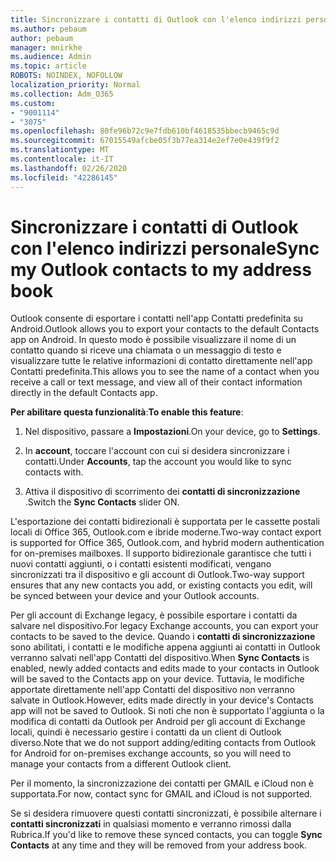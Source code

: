 ```yaml
---
title: Sincronizzare i contatti di Outlook con l'elenco indirizzi personale
ms.author: pebaum
author: pebaum
manager: mnirkhe
ms.audience: Admin
ms.topic: article
ROBOTS: NOINDEX, NOFOLLOW
localization_priority: Normal
ms.collection: Adm_O365
ms.custom:
- "9001114"
- "3075"
ms.openlocfilehash: 80fe96b72c9e7fdb610bf4618535bbecb9465c9d
ms.sourcegitcommit: 67015549afcbe05f3b77ea314e2ef7e0e439f9f2
ms.translationtype: MT
ms.contentlocale: it-IT
ms.lasthandoff: 02/26/2020
ms.locfileid: "42286145"
---
```

# <a name="sync-my-outlook-contacts-to-my-address-book"></a><span data-ttu-id="73d72-102">Sincronizzare i contatti di Outlook con l'elenco indirizzi personale</span><span class="sxs-lookup"><span data-stu-id="73d72-102">Sync my Outlook contacts to my address book</span></span>

<span data-ttu-id="73d72-103">Outlook consente di esportare i contatti nell'app Contatti predefinita su Android.</span><span class="sxs-lookup"><span data-stu-id="73d72-103">Outlook allows you to export your contacts to the default Contacts app on Android.</span></span> <span data-ttu-id="73d72-104">In questo modo è possibile visualizzare il nome di un contatto quando si riceve una chiamata o un messaggio di testo e visualizzare tutte le relative informazioni di contatto direttamente nell'app Contatti predefinita.</span><span class="sxs-lookup"><span data-stu-id="73d72-104">This allows you to see the name of a contact when you receive a call or text message, and view all of their contact information directly in the default Contacts app.</span></span>
 
<span data-ttu-id="73d72-105">**Per abilitare questa funzionalità**:</span><span class="sxs-lookup"><span data-stu-id="73d72-105">**To enable this feature**:</span></span>
 
1. <span data-ttu-id="73d72-106">Nel dispositivo, passare a **Impostazioni**.</span><span class="sxs-lookup"><span data-stu-id="73d72-106">On your device, go to **Settings**.</span></span>

2. <span data-ttu-id="73d72-107">In **account**, toccare l'account con cui si desidera sincronizzare i contatti.</span><span class="sxs-lookup"><span data-stu-id="73d72-107">Under **Accounts**, tap the account you would like to sync contacts with.</span></span>

3. <span data-ttu-id="73d72-108">Attiva il dispositivo di scorrimento dei **contatti di sincronizzazione** .</span><span class="sxs-lookup"><span data-stu-id="73d72-108">Switch the **Sync Contacts** slider ON.</span></span>
 
<span data-ttu-id="73d72-109">L'esportazione dei contatti bidirezionali è supportata per le cassette postali locali di Office 365, Outlook.com e ibride moderne.</span><span class="sxs-lookup"><span data-stu-id="73d72-109">Two-way contact export is supported for Office 365, Outlook.com, and hybrid modern authentication for on-premises mailboxes.</span></span> <span data-ttu-id="73d72-110">Il supporto bidirezionale garantisce che tutti i nuovi contatti aggiunti, o i contatti esistenti modificati, vengano sincronizzati tra il dispositivo e gli account di Outlook.</span><span class="sxs-lookup"><span data-stu-id="73d72-110">Two-way support ensures that any new contacts you add, or existing contacts you edit, will be synced between your device and your Outlook accounts.</span></span>
 
<span data-ttu-id="73d72-111">Per gli account di Exchange legacy, è possibile esportare i contatti da salvare nel dispositivo.</span><span class="sxs-lookup"><span data-stu-id="73d72-111">For legacy Exchange accounts, you can export your contacts to be saved to the device.</span></span> <span data-ttu-id="73d72-112">Quando i **contatti di sincronizzazione** sono abilitati, i contatti e le modifiche appena aggiunti ai contatti in Outlook verranno salvati nell'app Contatti del dispositivo.</span><span class="sxs-lookup"><span data-stu-id="73d72-112">When **Sync Contacts** is enabled, newly added contacts and edits made to your contacts in Outlook will be saved to the Contacts app on your device.</span></span> <span data-ttu-id="73d72-113">Tuttavia, le modifiche apportate direttamente nell'app Contatti del dispositivo non verranno salvate in Outlook.</span><span class="sxs-lookup"><span data-stu-id="73d72-113">However, edits made directly in your device's Contacts app will not be saved to Outlook.</span></span> <span data-ttu-id="73d72-114">Si noti che non è supportato l'aggiunta o la modifica di contatti da Outlook per Android per gli account di Exchange locali, quindi è necessario gestire i contatti da un client di Outlook diverso.</span><span class="sxs-lookup"><span data-stu-id="73d72-114">Note that we do not support adding/editing contacts from Outlook for Android for on-premises exchange accounts, so you will need to manage your contacts from a different Outlook client.</span></span>
 
<span data-ttu-id="73d72-115">Per il momento, la sincronizzazione dei contatti per GMAIL e iCloud non è supportata.</span><span class="sxs-lookup"><span data-stu-id="73d72-115">For now, contact sync for GMAIL and iCloud is not supported.</span></span>
 
<span data-ttu-id="73d72-116">Se si desidera rimuovere questi contatti sincronizzati, è possibile alternare i **contatti sincronizzati** in qualsiasi momento e verranno rimossi dalla Rubrica.</span><span class="sxs-lookup"><span data-stu-id="73d72-116">If you'd like to remove these synced contacts, you can toggle **Sync Contacts** at any time and they will be removed from your address book.</span></span>
